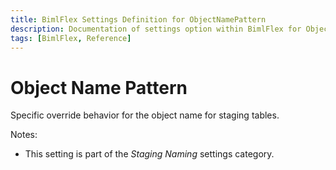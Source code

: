 ```yaml
---
title: BimlFlex Settings Definition for ObjectNamePattern
description: Documentation of settings option within BimlFlex for ObjectNamePattern
tags: [BimlFlex, Reference]
---
```


# Object Name Pattern

Specific override behavior for the object name for staging tables.

Notes:

* This setting is part of the *Staging Naming* settings category.

